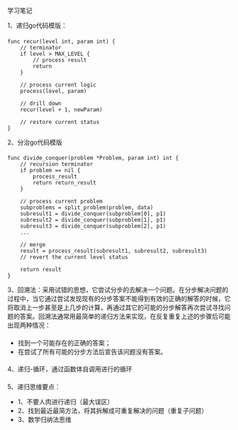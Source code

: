学习笔记

1、递归go代码模版：
####
    func recur(level int, param int) {
        // terminator
        if level > MAX_LEVEL {
            // process result
            return
        }
        
        // process current logic
        process(level, param)
        
        // drill down
        recur(level + 1, newParam)
        
        // restore current status
    }
2、分治go代码模版
####
    func divide_conquer(problem *Problem, param int) int {
        // recursion terminator
        if problem == nil {
            process_result
            return return_result
        }
        
        // process current problem
        subproblems = split_problem(problem, data)
        subresult1 = divide_conquer(subproblem[0], p1)
        subresult2 = divide_conquer(subproblem[1], p1)
        subresult3 = divide_conquer(subproblem[2], p1)
        ...
        
        // merge
        result = process_result(subresult1, subresult2, subresult3)
        // revert the current level status
        
        return result
    }
3、回溯法：采用试错的思想，它尝试分步的去解决一个问题。在分步解决问题的过程中，当它通过尝试发现现有的分步答案不能得到有效的正确的解答的时候，它将取消上一步甚至是上几步的计算，再通过其它的可能的分步解答再次尝试寻找问题的答案。回溯法通常用最简单的递归方法来实现，在反复重复上述的步骤后可能出现两种情况：
####
- 找到一个可能存在的正确的答案；
- 在尝试了所有可能的分步方法后宣告该问题没有答案。
####
4、递归-循环，通过函数体自调用进行的循环
####
5、递归思维要点：
- 1、不要人肉进行递归（最大误区）
- 2、找到最近最简方法，将其拆解成可重复解决的问题（重复子问题）
- 3、数学归纳法思维